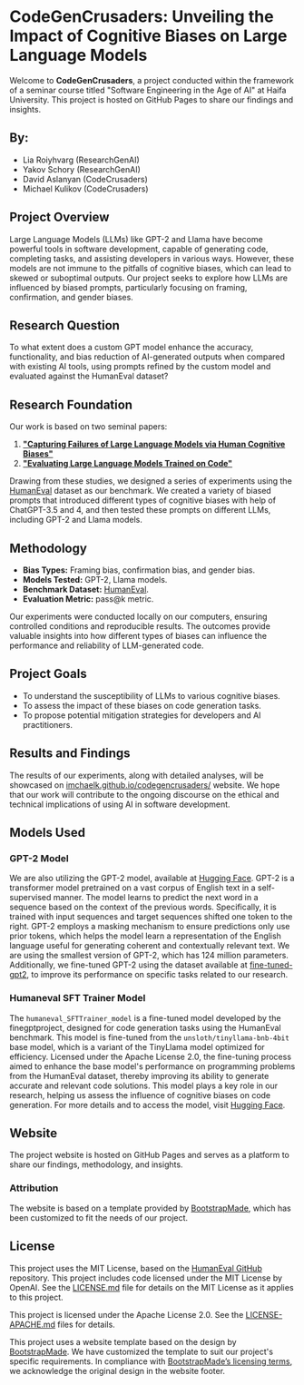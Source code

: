 # CodeGenCrusaders: Unveiling the Impact of Cognitive Biases on Large Language Models

Welcome to **CodeGenCrusaders**, a project conducted within the framework of a seminar course titled "Software Engineering in the Age of AI" at Haifa University. This project is hosted on GitHub Pages to share our findings and insights.

## By:
- Lia Roiyhvarg (ResearchGenAI)
- Yakov Schory (ResearchGenAI)
- David Aslanyan (CodeCrusaders)
- Michael Kulikov (CodeCrusaders)

## Project Overview

Large Language Models (LLMs) like GPT-2 and Llama have become powerful tools in software development, capable of generating code, completing tasks, and assisting developers in various ways. However, these models are not immune to the pitfalls of cognitive biases, which can lead to skewed or suboptimal outputs. Our project seeks to explore how LLMs are influenced by biased prompts, particularly focusing on framing, confirmation, and gender biases.

## Research Question

To what extent does a custom GPT model enhance the accuracy, functionality, and bias reduction of AI-generated outputs when compared with existing AI tools, using prompts refined by the custom model and evaluated against the HumanEval dataset?

## Research Foundation

Our work is based on two seminal papers:

1. [**"Capturing Failures of Large Language Models via Human Cognitive Biases"**](https://arxiv.org/abs/2202.12299)
2. [**"Evaluating Large Language Models Trained on Code"**](https://arxiv.org/abs/2107.03374)

Drawing from these studies, we designed a series of experiments using the [HumanEval](https://github.com/openai/human-eval) dataset as our benchmark. We created a variety of biased prompts that introduced different types of cognitive biases with help of ChatGPT-3.5 and 4, and then tested these prompts on different LLMs, including GPT-2 and Llama models.

## Methodology

- **Bias Types:** Framing bias, confirmation bias, and gender bias.
- **Models Tested:** GPT-2, Llama models.
- **Benchmark Dataset:** [HumanEval](https://github.com/openai/human-eval).
- **Evaluation Metric:** pass@k metric.

Our experiments were conducted locally on our computers, ensuring controlled conditions and reproducible results. The outcomes provide valuable insights into how different types of biases can influence the performance and reliability of LLM-generated code.

## Project Goals

- To understand the susceptibility of LLMs to various cognitive biases.
- To assess the impact of these biases on code generation tasks.
- To propose potential mitigation strategies for developers and AI practitioners.

## Results and Findings

The results of our experiments, along with detailed analyses, will be showcased on [imchaelk.github.io/codegencrusaders/](https://imchaelk.github.io/codegencrusaders/ ) website. We hope that our work will contribute to the ongoing discourse on the ethical and technical implications of using AI in software development.

## Models Used

### GPT-2 Model

We are also utilizing the GPT-2 model, available at [Hugging Face](https://huggingface.co/openai-community/gpt2). GPT-2 is a transformer model pretrained on a vast corpus of English text in a self-supervised manner. The model learns to predict the next word in a sequence based on the context of the previous words. Specifically, it is trained with input sequences and target sequences shifted one token to the right. GPT-2 employs a masking mechanism to ensure predictions only use prior tokens, which helps the model learn a representation of the English language useful for generating coherent and contextually relevant text. We are using the smallest version of GPT-2, which has 124 million parameters. Additionally, we fine-tuned GPT-2 using the dataset available at [fine-tuned-gpt2](https://huggingface.co/finegptproject/fine-tuned-gpt2/tree/main), to improve its performance on specific tasks related to our research.

### Humaneval SFT Trainer Model

The `humaneval_SFTTrainer_model` is a fine-tuned model developed by the finegptproject, designed for code generation tasks using the HumanEval benchmark. This model is fine-tuned from the `unsloth/tinyllama-bnb-4bit` base model, which is a variant of the TinyLlama model optimized for efficiency. Licensed under the Apache License 2.0, the fine-tuning process aimed to enhance the base model's performance on programming problems from the HumanEval dataset, thereby improving its ability to generate accurate and relevant code solutions. This model plays a key role in our research, helping us assess the influence of cognitive biases on code generation. For more details and to access the model, visit [Hugging Face](https://huggingface.co/finegptproject/humaneval_SFTTrainer_model).

## Website

The project website is hosted on GitHub Pages and serves as a platform to share our findings, methodology, and insights. 

### Attribution

The website is based on a template provided by [BootstrapMade](https://bootstrapmade.com/), which has been customized to fit the needs of our project.

## License

This project uses the MIT License, based on the [HumanEval GitHub](https://github.com/openai/human-eval) repository. This project includes code licensed under the MIT License by OpenAI.
See the [LICENSE.md](LICENSE.md) file for details on the MIT License as it applies to this project.

This project is licensed under the Apache License 2.0. See the [LICENSE-APACHE.md](./LICENSE-APACHE.md) files for details.

This project uses a website template based on the design by [BootstrapMade](https://bootstrapmade.com/). We have customized the template to suit our project's specific requirements. In compliance with [BootstrapMade’s licensing terms](https://bootstrapmade.com/license/), we acknowledge the original design in the website footer.

